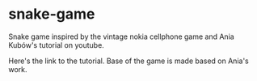 # snake-game

Snake game inspired by the vintage nokia cellphone game and Ania Kubów's tutorial on youtube.

Here's the link to the tutorial. Base of the game is made based on Ania's work.
